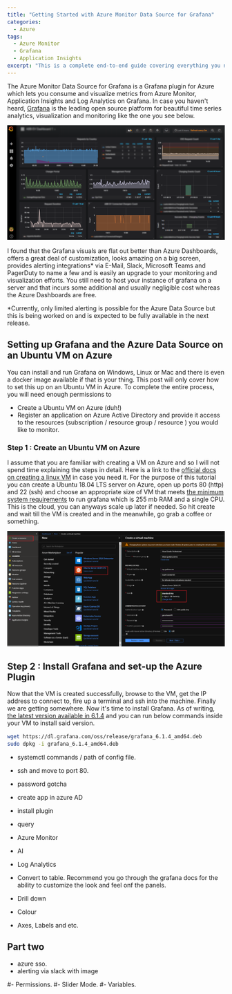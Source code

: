 ```yaml
---
title: "Getting Started with Azure Monitor Data Source for Grafana"
categories:
  - Azure
tags:
  - Azure Monitor
  - Grafana
  - Application Insights
excerpt: "This is a complete end-to-end guide covering everything you need to know about using Azure Monitor Data Source for Grafana to monitor your Azure Resources"
---
```


The Azure Monitor Data Source for Grafana is a Grafana plugin for Azure which lets you consume and visualize metrics from Azure Monitor, Application Insights and Log Analytics on Grafana. In case you haven't heard, [Grafana](https://grafana.com/grafana/) is the leading open source platform for beautiful time series analytics, visualization and monitoring like the one you see below.

![Sample Grafana Dashboard](/assets/images/grafana/grafana.png "Grafana Dashboard with Azure Monitor Data Source")

I found that the Grafana visuals are flat out better than Azure Dashboards, offers a great deal of customization, looks amazing on a big screen, provides alerting integrations* via E-Mail, Slack, Microsoft Teams and PagerDuty to name a few and is easily an upgrade to your monitoring and visualization efforts. You still need to host your instance of grafana on a server and that incurs some additional and usually negligible cost whereas the Azure Dashboards are free.

*Currently, only limited alerting is possible for the Azure Data Source but this is being worked on and is expected to be fully available in the next release.

## Setting up Grafana and the Azure Data Source on an Ubuntu VM on Azure

You can install and run Grafana on Windows, Linux or Mac and there is even a docker image available if that is your thing. This post will only cover how to set this up on an Ubuntu VM in Azure. To complete the entire process, you will need enough permissions to

- Create a Ubuntu VM on Azure (duh!)
- Register an application on Azure Active Directory and provide it access to the resources (subscription / resource group / resource ) you would like to monitor.

### Step 1 : Create an Ubuntu VM on Azure

I assume that you are familiar with creating a VM on Azure and so I will not spend time explaining the steps in detail. Here is a link to the [official docs on creating a linux VM](https://docs.microsoft.com/en-us/azure/virtual-machines/linux/quick-create-portal) in case you need it. For the purpose of this tutorial you can create a Ubuntu 18.04 LTS server on Azure, open up ports 80 (http) and 22 (ssh) and choose an appropriate size of VM that meets [the minimum system requirements](https://community.grafana.com/t/hardware-sizing-guidlines-for-grafana/3059)  to run grafana which is 255 mb RAM and a single CPU. This is the cloud, you can anyways scale up later if needed. So hit create and wait till the VM is created and in the meanwhile, go grab a coffee or something.

![Grafana VM Configuration](/assets/images/grafana/grafana-create-vm.png)

## Step 2 : Install Grafana and set-up the Azure Plugin

Now that the VM is created successfully, browse to the VM, get the IP address to connect to, fire up a terminal and ssh into the machine. Finally we are getting somewhere. Now it's time to install Grafana. As of writing, [the latest version available in 6.1.4](https://grafana.com/grafana/download?platform=linux) and you can run below commands inside your VM to install said version.

```bash
wget https://dl.grafana.com/oss/release/grafana_6.1.4_amd64.deb 
sudo dpkg -i grafana_6.1.4_amd64.deb 
```


- systemctl commands / path of config file.
- ssh and move to port 80.
- password gotcha
- create app in azure AD
- install plugin

- query
- Azure Monitor
- AI
- Log Analytics
- Convert to table. Recommend you go through the grafana docs for the ability to customize the look and feel onf the panels.
- Drill down
- Colour
- Axes, Labels and etc.

## Part two

- azure sso.
- alerting via slack with image

#- Permissions.
#- Slider Mode.
#- Variables.